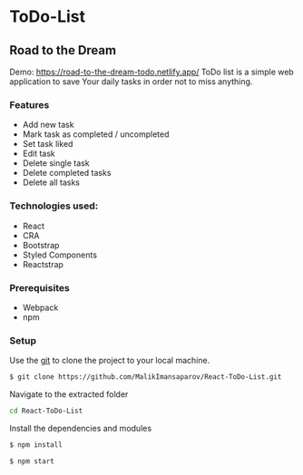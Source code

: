 # ToDo-List
## Road to the Dream

Demo: https://road-to-the-dream-todo.netlify.app/
ToDo list is a simple web application to save Your daily tasks in order not to miss anything.

### Features
* Add new task
* Mark task as completed / uncompleted
* Set task liked
* Edit task
* Delete single task
* Delete completed tasks
* Delete all tasks

### Technologies used:
* React
* CRA
* Bootstrap
* Styled Components
* Reactstrap

### Prerequisites
- Webpack 
- npm

### Setup
Use the [git](https://git-scm.com/downloads) to clone the project to your local machine.
```sh
$ git clone https://github.com/MalikImansaparov/React-ToDo-List.git
```

Navigate to the extracted folder
```sh 
cd React-ToDo-List
```

Install the dependencies and modules
```sh
$ npm install
```

```sh
$ npm start
```

